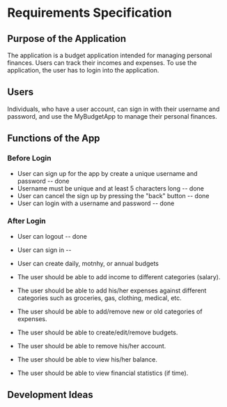 # Requirements Specification

## Purpose of the Application

The application is a budget application intended for managing personal finances. 
Users can track their incomes and expenses. To use the application, the user has to login into the application.

## Users

Individuals, who have a user account, can sign in with their username and password, and use the MyBudgetApp to manage their personal finances.

## Functions of the App


### Before Login
* User can sign up for the app by create a unique username and password -- done
* Username must be unique and at least 5 characters long -- done
* User can cancel the sign up by pressing the "back" button -- done
* User can login with a username and password -- done
### After Login
* User can logout -- done
* User can sign in -- 

* User can create daily, motnhy, or annual budgets
* The user should be able to add income to different categories (salary).
* The user should be able to add his/her expenses against different categories such as groceries, gas, clothing, medical, etc.
* The user should be able to add/remove new or old categories of expenses.
* The user should be able to create/edit/remove budgets.
* The user should be able to remove his/her account.
* The user should be able to view his/her balance.
* The user should be able to view financial statistics (if time).

## Development Ideas

